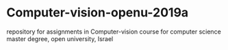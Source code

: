 # Computer-vision-openu-2019a
repository for assignments in Computer-vision course for computer science master degree, open university, Israel
